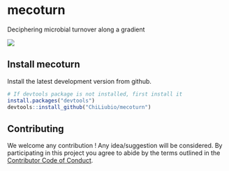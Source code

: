 # mecoturn

Deciphering microbial turnover along a gradient

![](https://img.shields.io/badge/Test-v0.1.0-red.svg)

## Install mecoturn

Install the latest development version from github.

```r
# If devtools package is not installed, first install it
install.packages("devtools")
devtools::install_github("ChiLiubio/mecoturn")
```


## Contributing

We welcome any contribution \! 
Any idea/suggestion will be considered.
By participating in this project you agree to abide by the terms outlined in the [Contributor Code of Conduct](CONDUCT.md).


